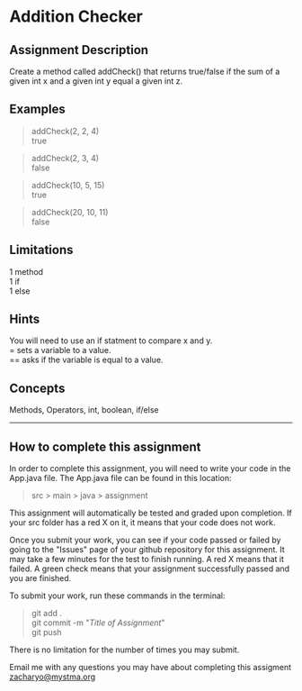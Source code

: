 # **Addition Checker**  

## **Assignment Description**  
Create a method called addCheck() that returns true/false if the sum of a given int x and a given int y equal a given int z.

## **Examples**  
>addCheck(2, 2, 4)  
true

>addCheck(2, 3, 4)  
false

>addCheck(10, 5, 15)  
true

>addCheck(20, 10, 11)  
false

## **Limitations**  
1 method  
1 if  
1 else  

## **Hints**  
You will need to use an if statment to compare x and y.  
= sets a variable to a value.  
== asks if the variable is equal to a value.

## **Concepts**  
Methods, Operators, int, boolean, if/else

---

## **How to complete this assignment**
In order to complete this assignment, you will need to write your code in the App.java file. The App.java file can be found in this location:  
>src > main > java > assignment  

This assignment will automatically be tested and graded upon completion. If your src folder has a red X on it, it means that your code does not work.  

Once you submit your work, you can see if your code passed or failed by going to the "Issues" page of your github repository for this assignment. It may take a few minutes for the test to finish running. A red X means that it failed. A green check means that your assignment successfully passed and you are finished.

To submit your work, run these commands in the terminal: 
>git add .  
git commit -m "*Title of Assignment*"  
git push  

There is no limitation for the number of times you may submit.

Email me with any questions you may have about completing this assigment  
zacharyo@mystma.org
